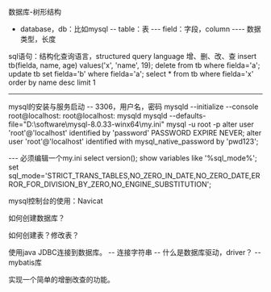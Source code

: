 数据库-树形结构
- database，db：比如mysql
-- table：表
--- field：字段，column
---- 数据类型，长度

sql语句：结构化查询语言，structured query language
增、删、改、查
insert tb(fielda, name, age) values('x', 'name', 19);
delete from tb where fielda='a';
update tb set fielda='b' where fielda='a';
select * from tb where fielda='x' order by name desc limit 1

-----
mysql的安装与服务启动
-- 3306，用户名，密码
mysqld --initialize --console 
root@localhost: 
root@localhost: 
mysqld
mysqld --defaults-file="D:\software\mysql-8.0.33-winx64\my.ini"
mysql -u root -p
alter user 'root'@'localhost' identified by 'password' PASSWORD EXPIRE NEVER;
alter user 'root'@'localhost' identified with mysql_native_password by 'pwd123';

--- 必须编辑一个my.ini
select version();
show variables like '%sql_mode%';
set sql_mode='STRICT_TRANS_TABLES,NO_ZERO_IN_DATE,NO_ZERO_DATE,ERROR_FOR_DIVISION_BY_ZERO,NO_ENGINE_SUBSTITUTION';

mysql控制台的使用：Navicat

如何创建数据库？

如何创建表？修改表？

使用java JDBC连接到数据库。
-- 连接字符串
-- 什么是数据库驱动，driver？
-- mybatis库

实现一个简单的增删改查的功能。
